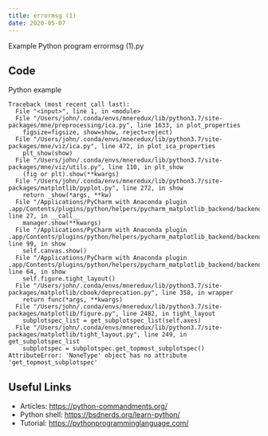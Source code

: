 ```yaml
---
title: errormsg (1)
date: 2020-05-07
---
```

Example Python program errormsg (1).py


## Code

Python example

    Traceback (most recent call last):
      File "<input>", line 1, in <module>
      File "/Users/john/.conda/envs/mneredux/lib/python3.7/site-packages/mne/preprocessing/ica.py", line 1633, in plot_properties
        figsize=figsize, show=show, reject=reject)
      File "/Users/john/.conda/envs/mneredux/lib/python3.7/site-packages/mne/viz/ica.py", line 472, in plot_ica_properties
        plt_show(show)
      File "/Users/john/.conda/envs/mneredux/lib/python3.7/site-packages/mne/viz/utils.py", line 110, in plt_show
        (fig or plt).show(**kwargs)
      File "/Users/john/.conda/envs/mneredux/lib/python3.7/site-packages/matplotlib/pyplot.py", line 272, in show
        return _show(*args, **kw)
      File "/Applications/PyCharm with Anaconda plugin .app/Contents/plugins/python/helpers/pycharm_matplotlib_backend/backend_interagg.py", line 27, in __call__
        manager.show(**kwargs)
      File "/Applications/PyCharm with Anaconda plugin .app/Contents/plugins/python/helpers/pycharm_matplotlib_backend/backend_interagg.py", line 99, in show
        self.canvas.show()
      File "/Applications/PyCharm with Anaconda plugin .app/Contents/plugins/python/helpers/pycharm_matplotlib_backend/backend_interagg.py", line 64, in show
        self.figure.tight_layout()
      File "/Users/john/.conda/envs/mneredux/lib/python3.7/site-packages/matplotlib/cbook/deprecation.py", line 358, in wrapper
        return func(*args, **kwargs)
      File "/Users/john/.conda/envs/mneredux/lib/python3.7/site-packages/matplotlib/figure.py", line 2482, in tight_layout
        subplotspec_list = get_subplotspec_list(self.axes)
      File "/Users/john/.conda/envs/mneredux/lib/python3.7/site-packages/matplotlib/tight_layout.py", line 249, in get_subplotspec_list
        subplotspec = subplotspec.get_topmost_subplotspec()
    AttributeError: 'NoneType' object has no attribute 'get_topmost_subplotspec'
    

## Useful Links

- Articles: https://python-commandments.org/
- Python shell: https://bsdnerds.org/learn-python/
- Tutorial: https://pythonprogramminglanguage.com/
